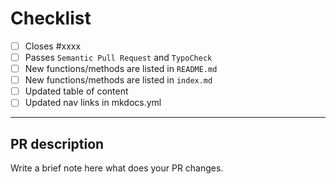 # Checklist

- [ ] Closes #xxxx
- [ ] Passes `Semantic Pull Request` and `TypoCheck`
- [ ] New functions/methods are listed in `README.md`
- [ ] New functions/methods are listed in `index.md`
- [ ] Updated table of content
- [ ] Updated nav links in mkdocs.yml

---

## PR description

Write a brief note here what does your PR changes.
